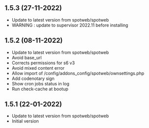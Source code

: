
## 1.5.3 (27-11-2022)
- Update to latest version from spotweb/spotweb
- WARNING : update to supervisor 2022.11 before installing

## 1.5.2 (08-11-2022)
- Update to latest version from spotweb/spotweb
- Avoid base_url
- Corrects permissions for s6 v3
- Avoid mixed content error
- Allow import of /config/addons_config/spotweb/ownsettings.php
- Add codenotary sign
- Show cron jobs status in log
- Run check-cache at bootup

## 1.5.1 (22-01-2022)
- Update to latest version from spotweb/spotweb
- Initial version
